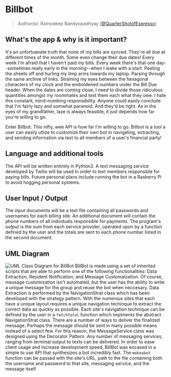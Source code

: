 # Billbot

> Author(s): Ratnodeep Bandyopadhyay ([@QuarterShotofEspresso](https://github.com/QuarterShotofEspresso))

## What's the app & why is it important?
It's an unfortuanate truth that none of my bills are synced. They're all due at different times of the month. Some even change their due dates! Every week I'm afraid that I haven't paid my bills. Every week there's that one day--sometimes really early in the morning--when I wake with a start. Peeling the sheets off and hurling my limp arms towards my laptop. Parsing through the same archive of links. Straining my eyes between the hexagonal characters of my clock and the emboldened numbers under the Bill Due header. When the dates are coming close, I need to divide those ridiculous quantities amongst my roommates and text them each what they owe. I hate this constant, mind-numbing responsibility. Anyone could easily conclude that I'm fairly lazy and somwhat paranoid. And they'd be right. As in the eyes of my grandfather, laze is always feasible, it just depends how far you're willing to go.

Enter Billbot. This nifty, wee API is how far I'm willing to go. Billbot is a tool a user can easily utlize to customize their own bot in navigating, extracting, and sending information via text to all members of a user's financial party!

## Language and additional tools
The API will be written entirely in Python3. A text messaging service developed by Twilio will be used in order to text members responsible for paying bills. Future personal plans include running the bot in a Rasberry Pi to avoid hogging personal systems.

## User Input / Output
The input documents will be a text file containing all passwords and usernames for each billing site. An additional document will contain the phone numbers of all indivduals responsible for payments. The program's output is the sum from each service provider, operated upon by a function defined by the user and the totals are sent to each phone number listed in the second document.

## UML Diagram
![UML Class Diagram for BillBot](https://github.com/cs100/final-project-rb/blob/master/diagrams/BillBot.png)
BillBot is made using a set of inherited scripts that are able to perform one of the following functionalities: Data Extraction, Resident Notification, and Message Customaization.
Of course, message customization isn't automated, but the user has the ability to write a unique message for the group and reuse the bot when neccesary.
Data Extraction is performed by the NavigationStrat class which has been developed with the strategy pattern. With the numerous sites that each have a unique layout requires a unique navigation techinque to extract the correct data as quickly as possible. Each site's navigation technique can be defined by the user in a `fetchTotal` function which implments the abstract NavigationStrat class. There are a number of ways to deliver the finalized message. Perhaps the message should be sent in many possible means instead of a select few. For this reason, the MessageService class was designed using the Decorator Pattern. Any number of messaging services, ranging from terminal output to texts can be delivered. In order to ease client usage and increase development speed, BillBot was encased in a simple to use API that synthesizes a bot incredibly fast. The `makeabot` function can be passed with the site's URL, path to the file containing both the username and password to that site, messaging service, and the message itself.
